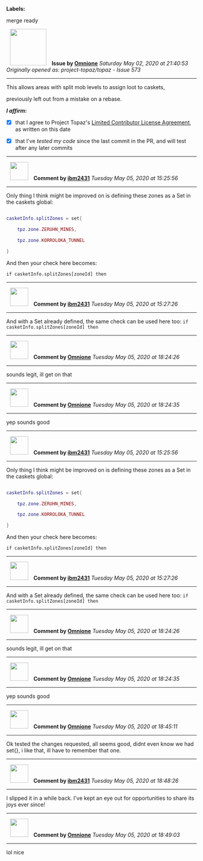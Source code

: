 **Labels:**

merge ready



<a href="https://github.com/Omnione"><img src="https://avatars2.githubusercontent.com/u/10185476?v=4" width="96" height="96" hspace="10"></img></a> **Issue by [Omnione](https://github.com/Omnione)**
_Saturday May 02, 2020 at 21:40:53_
_Originally opened as: project-topaz/topaz - Issue 573_

----

This allows areas with split mob levels to assign loot to caskets,
previously left out from a mistake on a rebase.


<!-- place 'x' mark between square [] brackets to affirm: -->
**_I affirm:_**
- [X] that I agree to Project Topaz's [Limited Contributor License Agreement](http://project-topaz.com/blob/release/CONTRIBUTOR_AGREEMENT.md), as written on this date
- [X] that I've _tested my code_ since the last commit in the PR, and will test after any later commits




----
<a href="https://github.com/ibm2431"><img src="https://avatars3.githubusercontent.com/u/13112942?v=4" width="48" height="48" hspace="10"></img></a> **Comment by [ibm2431](https://github.com/ibm2431)**
_Tuesday May 05, 2020 at 15:25:56_

----

Only thing I think might be improved on is defining these zones as a Set in the caskets global:
```lua
casketInfo.splitZones = set{
    tpz.zone.ZERUHN_MINES,
    tpz.zone.KORROLOKA_TUNNEL
}
```

And then your check here becomes:
`if casketInfo.splitZones[zoneId] then`


----
<a href="https://github.com/ibm2431"><img src="https://avatars3.githubusercontent.com/u/13112942?v=4" width="48" height="48" hspace="10"></img></a> **Comment by [ibm2431](https://github.com/ibm2431)**
_Tuesday May 05, 2020 at 15:27:26_

----

And with a Set already defined, the same check can be used here too: `if casketInfo.splitZones[zoneId] then`


----
<a href="https://github.com/Omnione"><img src="https://avatars2.githubusercontent.com/u/10185476?v=4" width="48" height="48" hspace="10"></img></a> **Comment by [Omnione](https://github.com/Omnione)**
_Tuesday May 05, 2020 at 18:24:26_

----

sounds legit, ill get on that


----
<a href="https://github.com/Omnione"><img src="https://avatars2.githubusercontent.com/u/10185476?v=4" width="48" height="48" hspace="10"></img></a> **Comment by [Omnione](https://github.com/Omnione)**
_Tuesday May 05, 2020 at 18:24:35_

----

yep sounds good


----
<a href="https://github.com/ibm2431"><img src="https://avatars3.githubusercontent.com/u/13112942?v=4" width="48" height="48" hspace="10"></img></a> **Comment by [ibm2431](https://github.com/ibm2431)**
_Tuesday May 05, 2020 at 15:25:56_

----

Only thing I think might be improved on is defining these zones as a Set in the caskets global:
```lua
casketInfo.splitZones = set{
    tpz.zone.ZERUHN_MINES,
    tpz.zone.KORROLOKA_TUNNEL
}
```

And then your check here becomes:
`if casketInfo.splitZones[zoneId] then`


----
<a href="https://github.com/ibm2431"><img src="https://avatars3.githubusercontent.com/u/13112942?v=4" width="48" height="48" hspace="10"></img></a> **Comment by [ibm2431](https://github.com/ibm2431)**
_Tuesday May 05, 2020 at 15:27:26_

----

And with a Set already defined, the same check can be used here too: `if casketInfo.splitZones[zoneId] then`


----
<a href="https://github.com/Omnione"><img src="https://avatars2.githubusercontent.com/u/10185476?v=4" width="48" height="48" hspace="10"></img></a> **Comment by [Omnione](https://github.com/Omnione)**
_Tuesday May 05, 2020 at 18:24:26_

----

sounds legit, ill get on that


----
<a href="https://github.com/Omnione"><img src="https://avatars2.githubusercontent.com/u/10185476?v=4" width="48" height="48" hspace="10"></img></a> **Comment by [Omnione](https://github.com/Omnione)**
_Tuesday May 05, 2020 at 18:24:35_

----

yep sounds good


----
<a href="https://github.com/Omnione"><img src="https://avatars2.githubusercontent.com/u/10185476?v=4" width="48" height="48" hspace="10"></img></a> **Comment by [Omnione](https://github.com/Omnione)**
_Tuesday May 05, 2020 at 18:45:11_

----

Ok tested the changes requested, all seems good, didnt even know we had set{}, i like that, ill have to remember that one.


----
<a href="https://github.com/ibm2431"><img src="https://avatars3.githubusercontent.com/u/13112942?v=4" width="48" height="48" hspace="10"></img></a> **Comment by [ibm2431](https://github.com/ibm2431)**
_Tuesday May 05, 2020 at 18:48:26_

----

I slipped it in a while back. I've kept an eye out for opportunities to share its joys ever since!


----
<a href="https://github.com/Omnione"><img src="https://avatars2.githubusercontent.com/u/10185476?v=4" width="48" height="48" hspace="10"></img></a> **Comment by [Omnione](https://github.com/Omnione)**
_Tuesday May 05, 2020 at 18:49:03_

----

lol nice

